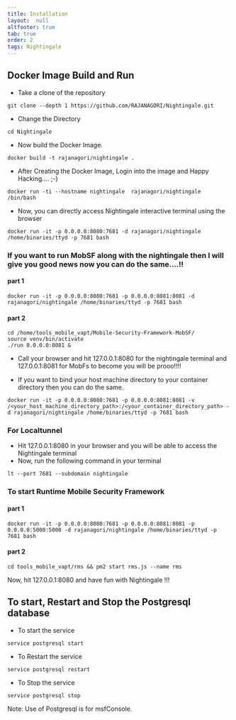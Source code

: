 ```yaml
---
title: Installation
layout:  null
altfooter: true
tab: true
order: 2
tags: Nightingale
---
```

## Docker Image Build and Run 
- Take a clone of the repository
```
git clone --depth 1 https://github.com/RAJANAGORI/Nightingale.git
```
- Change the Directory
```
cd Nightingale
```
- Now build the Docker Image.
```
docker build -t rajanagori/nightingale .
```
- After Creating the Docker Image, Login into the image and Happy Hacking.... ;-)
```
docker run -ti --hostname nightingale  rajanagori/nightingale /bin/bash
```
- Now, you can directly access Nightingale interactive terminal using the browser
```
docker run -it -p 0.0.0.0:8080:7681 -d rajanagori/nightingale /home/binaries/ttyd -p 7681 bash
```
### If you want to run MobSF along with the nightingale then I will give you good news now you can do the same....!!
#### part 1
```
docker run -it -p 0.0.0.0:8080:7681 -p 0.0.0.0:8081:8081 -d rajanagori/nightingale /home/binaries/ttyd -p 7681 bash 
```
#### part 2
```
cd /home/tools_mobile_vapt/Mobile-Security-Framework-MobSF/
source venv/bin/activate
./run 0.0.0.0:8081 &
```
- Call your browser and hit 127.0.0.1:8080 for the nightingale terminal and 127.0.0.1:8081 for MobFs to become you will be prooo!!!!

- If you want to bind your host machine directory to your container directory then you can do the same.
```
docker run -it -p 0.0.0.0:8080:7681 -p 0.0.0.0:8081:8081 -v /<your_host_machine_directory_path>:/<your_container_directory_path> -d rajanagori/nightingale /home/binaries/ttyd -p 7681 bash
```

### For Localtunnel
- Hit 127.0.0.1:8080 in your browser and you will be able to access the Nightingale terminal
- Now, run the following command in your terminal
```
lt --port 7681 --subdomain nightingale
```
### To start Runtime Mobile Security Framework
#### part 1
```
docker run -it -p 0.0.0.0:8080:7681 -p 0.0.0.0:8081:8081 -p 0.0.0.0:5000:5000 -d rajanagori/nightingale /home/binaries/ttyd -p 7681 bash
```
#### part 2
```
cd tools_mobile_vapt/rms && pm2 start rms.js --name rms
```
Now, hit 127.0.0.1:8080 and have fun with Nightingale !!!
## To start, Restart and Stop the Postgresql database 
- To start the service
```
service postgresql start
```
- To Restart the service
```
service postgresql restart
```
- To Stop the service
```
service postgresql stop
```
Note: Use of Postgresql is for msfConsole.